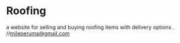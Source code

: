 # Roofing
a website for selling and buying roofing items with delivery options
.
//mileperuma@gmail.com
